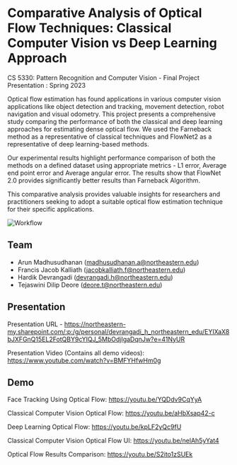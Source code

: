 
# Comparative Analysis of Optical Flow Techniques: Classical Computer Vision vs Deep Learning Approach
CS 5330: Pattern Recognition and Computer Vision - Final Project Presentation : Spring 2023

Optical flow estimation has found applications in various computer vision applications like object detection and tracking, movement detection, robot navigation and visual odometry. 
This project presents a comprehensive study comparing the performance of both the classical and deep learning approaches for estimating dense  optical flow. We used the Farneback method as a representative of classical techniques and FlowNet2 as a representative of deep learning-based methods. 

Our experimental results highlight performance comparison of both the methods on a defined dataset using appropriate metrics - L1 error, Average end point error and Average angular error. The results show that FlowNet 2.0 provides significantly better results than Farneback Algorithm. 

This comparative analysis provides valuable insights for researchers and practitioners seeking to adopt a suitable optical flow estimation technique for their specific applications.

![Workflow](https://drive.google.com/file/d/1i6zWDktsgK7cFdnE7Vh83itaguUN5lPf/view?usp=share_link)


## Team

- Arun Madhusudhanan (madhusudhanan.a@northeastern.edu)
- Francis Jacob Kalliath (jacobkalliath.f@northeastern.edu)
- Hardik Devrangadi (devrangadi.h@northeastern.edu)
- Tejaswini Dilip Deore (deore.t@northeastern.edu)



## Presentation

Presentation URL - https://northeastern-my.sharepoint.com/:p:/g/personal/devrangadi_h_northeastern_edu/EYIXaX8bJXFGnQ15EL2FotQBY9cYIQJ_5MbOdjIgaDqnJw?e=41NyUR

Presentation Video (Contains all demo videos): https://www.youtube.com/watch?v=BMFYHfwHm0g
## Demo



Face Tracking Using Optical Flow: https://youtu.be/YQDdv9CqYyA

Classical Computer Vision Optical Flow: https://youtu.be/aHbXsap42-c

Deep Learning Optical Flow: https://youtu.be/kpLF2yQc9fU

Classical Computer Vision Optical Flow UI: https://youtu.be/nelAh5yYat4

Optical Flow Results Comparison: https://youtu.be/S2ito1zSUEk

